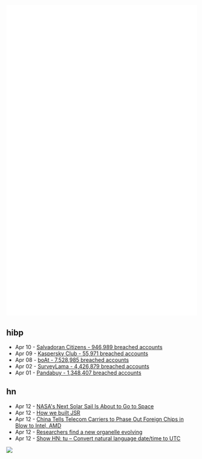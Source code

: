 ![Metrics](https://raw.githubusercontent.com/phixion/phixion/master/metrics.svg)

## hibp

<!--
for https://github.com/phixion/phixion/blob/main/.github/workflows/feeds.yml
-->
<!--START_SECTION:haveibeenpwnd-->
- Apr 10 - [Salvadoran Citizens - 946,989 breached accounts](https://haveibeenpwned.com/PwnedWebsites#SalvadoranCitizens)
- Apr 09 - [Kaspersky Club - 55,971 breached accounts](https://haveibeenpwned.com/PwnedWebsites#KasperskyClub)
- Apr 08 - [boAt - 7,528,985 breached accounts](https://haveibeenpwned.com/PwnedWebsites#boAt)
- Apr 02 - [SurveyLama - 4,426,879 breached accounts](https://haveibeenpwned.com/PwnedWebsites#SurveyLama)
- Apr 01 - [Pandabuy - 1,348,407 breached accounts](https://haveibeenpwned.com/PwnedWebsites#Pandabuy)
<!--END_SECTION:haveibeenpwnd-->

## hn

<!--
for https://github.com/phixion/phixion/blob/main/.github/workflows/feeds.yml
-->
<!--START_SECTION:hn-->
- Apr 12 - [NASA's Next Solar Sail Is About to Go to Space](https://www.universetoday.com/166594/nasas-next-solar-sail-is-about-to-go-to-space/)
- Apr 12 - [How we built JSR](https://deno.com/blog/how-we-built-jsr)
- Apr 12 - [China Tells Telecom Carriers to Phase Out Foreign Chips in Blow to Intel, AMD](https://www.wsj.com/tech/china-telecom-intel-amd-chips-99ae99a9)
- Apr 12 - [Researchers find a new organelle evolving](https://arstechnica.com/science/2024/04/researchers-find-a-new-organelle-evolving/)
- Apr 12 - [Show HN: tu – Convert natural language date/time to UTC](https://github.com/ad-si/tu)
<!--END_SECTION:hn-->

<!--
for https://yhype.me
-->
![](https://hit.yhype.me/github/profile?user_id=13013670)

